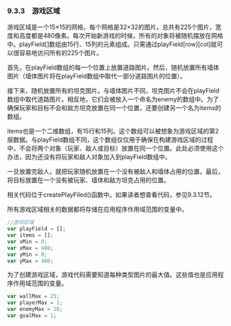 ### 9.3.3　游戏区域

游戏区域是一个15×15的网格，每个网格是32×32的图片。总共有225个图片，宽度和高度都是480像素。每次开始新游戏的时候，所有的对象将被随机摆放在网格中。playField[]数组由15行、15列的元素组成。只需通过playField[row][col]就可以很容易地访问所有的225个图片。

首先，在playField数组的每一个位置上放置道路图片。然后，随机放置所有墙体图片（墙体图片将在playField数组中取代一部分道路图片的位置）。

接下来，随机放置所有的坦克图片。与墙体图片不同，坦克图片不会在playField数组中取代道路图片。相反地，它们会被放入一个命名为enemy的数组中。为了确保玩家和目标不会和敌方坦克放置在同一个位置，还要创建另一个名为items的数组。

items也是一个二维数组，有15行和15列。这个数组可以被想象为游戏区域的第2层数据。与playField数组不同，这个数组仅仅用于确保在构建游戏区域的过程中，不会将两个对象（玩家、敌人或目标）放置在同一个位置。此处必须使用这个办法，因为还没有将玩家和敌人对象加入到playField数组中。

一旦放置完敌人，就把玩家随机放置在一个没有被敌人和墙体占用的位置。最后，将目标放置在一个没有被玩家、墙体和敌方坦克占用的位置。

相关代码位于createPlayFiled()函数中。如果读者想查看代码，参见9.3.12节。

所有游戏区域相关的数据都将存储在应用程序作用域范围的变量中。

```javascript
//游戏区域
var playField = [];
var items = [];
var xMin = 0;
var xMax = 480;
var yMin = 0;
var yMax = 480;
```

为了创建游戏区域，游戏代码需要知道每种类型图片的最大值。这些值也是应用程序作用域范围的变量。

```javascript
var wallMax = 25;
var playerMax = 1;
var enemyMax = 20;
var goalMax = 1;
```

